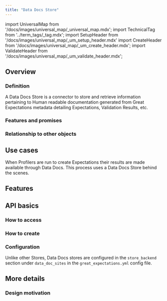 ```yaml
---
title: "Data Docs Store"
---
```

import UniversalMap from '/docs/images/universal_map/_universal_map.mdx';
import TechnicalTag from '../term_tags/_tag.mdx';
import SetupHeader from '/docs/images/universal_map/_um_setup_header.mdx'
import CreateHeader from '/docs/images/universal_map/_um_create_header.mdx';
import ValidateHeader from '/docs/images/universal_map/_um_validate_header.mdx';


<UniversalMap setup='active' connect='active' create='active' validate='active'/> 

## Overview

### Definition

A Data Docs Store is a connector to store and retrieve information pertaining to Human readable documentation generated from Great Expectations metadata detailing Expectations, Validation Results, etc.

### Features and promises

### Relationship to other objects

## Use cases

<SetupHeader/>



<CreateHeader/>

When Profilers are run to create Expectations their results are made available through Data Docs.  This process uses a Data Docs Store behind the scenes.

<ValidateHeader/>



## Features

## API basics

### How to access

### How to create

### Configuration

Unlike other Stores, Data Docs stores are configured in the `store_backend` section under `data_doc_sites` in the `great_expectations.yml` config file.

## More details

### Design motivation
